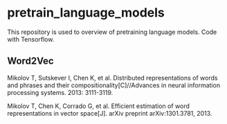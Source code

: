 # pretrain_language_models
This repository is used to overview of pretraining language models. Code with Tensorflow.

## Word2Vec
Mikolov T, Sutskever I, Chen K, et al. Distributed representations of words and phrases and their compositionality[C]//Advances in neural information processing systems. 2013: 3111-3119.

Mikolov T, Chen K, Corrado G, et al. Efficient estimation of word representations in vector space[J]. arXiv preprint arXiv:1301.3781, 2013.


